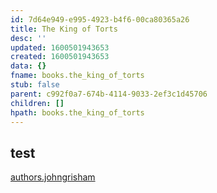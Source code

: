 ```yaml
---
id: 7d64e949-e995-4923-b4f6-00ca80365a26
title: The King of Torts
desc: ''
updated: 1600501943653
created: 1600501943653
data: {}
fname: books.the_king_of_torts
stub: false
parent: c992f0a7-674b-4114-9033-2ef3c1d45706
children: []
hpath: books.the_king_of_torts
---
```

## test

[authors.johngrisham](64470c1a-a2ce-4565-b542-453a35ce51f9)
